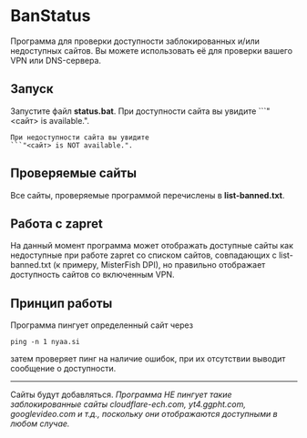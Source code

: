 # BanStatus
Программа для проверки доступности заблокированных и/или недоступных сайтов. Вы можете использовать её для проверки вашего VPN или DNS-сервера.
## Запуск
Запустите файл **status.bat**. При доступности сайта вы увидите ```"<сайт> is available.".
```
При недоступности сайта вы увидите 
```"<сайт> is NOT available.".
```
## Проверяемые сайты
Все сайты, проверяемые программой перечислены в **list-banned.txt**.
## Работа с zapret
На данный момент программа может отображать доступные сайты как недоступные при работе zapret cо списком сайтов, совпадающих с list-banned.txt (к примеру, MisterFish DPI), но правильно отображает доступность сайтов со включенным VPN.
## Принцип работы
Программа пингует определенный сайт через
```batch
ping -n 1 nyaa.si
```
затем проверяет пинг на наличие ошибок, при их отсутствии выводит сообщение о доступности.
____
Сайты будут добавляться.
*Программа НЕ пингует такие заблокированные сайты cloudflare-ech.com, yt4.ggpht.com, googlevideo.com и т.д., поскольку они отображаются доступными в любом случае.*
